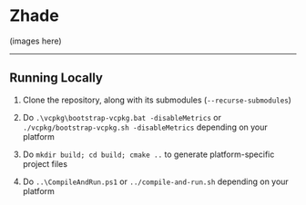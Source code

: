 # Zhade

(images here)

----

## Running Locally

   1. Clone the repository, along with its submodules (`--recurse-submodules`)

   2. Do `.\vcpkg\bootstrap-vcpkg.bat -disableMetrics` or `./vcpkg/bootstrap-vcpkg.sh -disableMetrics` depending on your platform

   3. Do `mkdir build; cd build; cmake ..` to generate platform-specific project files

   4. Do `..\CompileAndRun.ps1` or `../compile-and-run.sh` depending on your platform
